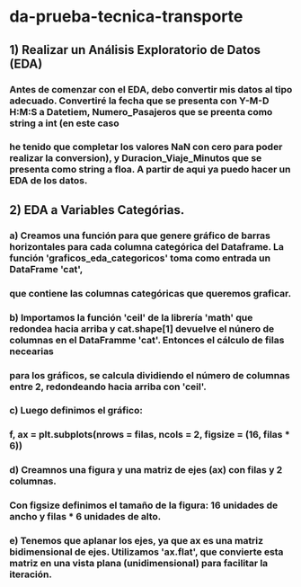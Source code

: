 # da-prueba-tecnica-transporte

## 1) Realizar un Análisis Exploratorio de Datos (EDA)
### Antes de comenzar con el EDA, debo convertir mis datos al tipo adecuado. Convertiré la fecha que se presenta con Y-M-D H:M:S a Datetiem, Numero_Pasajeros que se preenta como string a int (en este caso
### he tenido que completar los valores NaN con cero para poder realizar la conversion), y Duracion_Viaje_Minutos que se presenta como string a floa. A partir de aqui ya puedo hacer un EDA de los datos. 

## 2) EDA a Variables Categórias.
   ### a) Creamos una función para que genere gráfico de barras horizontales para cada columna categórica del Dataframe. La función 'graficos_eda_categoricos' toma como entrada un DataFrame 'cat',
   ### que contiene las columnas categóricas que queremos graficar.
   ### b) Importamos la función 'ceil' de la librería 'math' que redondea hacia arriba y cat.shape[1] devuelve el núnero de columnas en el DataFramme 'cat'. Entonces el cálculo de filas necearias
   ### para los gráficos, se calcula dividiendo el número de columnas entre 2, redondeando hacia arriba con 'ceil'.
   ### c) Luego definimos el gráfico:
   ### f, ax = plt.subplots(nrows = filas, ncols = 2, figsize = (16, filas * 6))
   ### d) Creamnos una figura y una matriz de ejes (ax) con filas y 2 columnas.
   ### Con figsize definimos el tamaño de la figura: 16 unidades de ancho y filas * 6 unidades de alto.
   ### e) Tenemos que aplanar los ejes, ya que ax es una matriz bidimensional de ejes. Utilizamos 'ax.flat', que convierte esta matriz en una vista plana (unidimensional) para facilitar la iteración.


